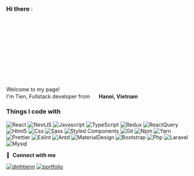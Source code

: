 ### Hi there <a href="https://dinhtien.dev/"><img src="https://media.giphy.com/media/hvRJCLFzcasrR4ia7z/giphy.gif" width="5%"></a>

<p>Welcome to my page! </br> I'm Tien, Fullstack developer from <img src="https://cdn-icons-png.flaticon.com/512/323/323319.png" width="16" style="position:relative;top:3px"/> <b>Hanoi, Vietnam</b>

### Things I code with

<p>
  <img alt="React" src="https://img.shields.io/badge/-React-45b8d8?style=flat-square&logo=react&logoColor=white" />
  <img alt="NextJS" src="https://img.shields.io/badge/-NextJS-000?style=flat-square&logo=next.js&logoColor=white" />
  <img alt="Javascript" src="https://img.shields.io/badge/-Javascript-f7df1e?style=flat-square&logo=javascript&logoColor=white" />
  <img alt="TypeScript" src="https://img.shields.io/badge/-TypeScript-007ACC?style=flat-square&logo=typescript&logoColor=white" />
  <img alt="Redux" src="https://img.shields.io/badge/-Redux-764ABC?style=flat-square&logo=redux&logoColor=white" />
  <img alt="ReactQuery" src="https://img.shields.io/badge/-ReactQuery-FF4154?style=flat-square&logo=reactquery&logoColor=white" />
	<img alt="Html5" src="https://img.shields.io/badge/-HTML5-E34F26?style=flat-square&logo=html5&logoColor=white" />
  <img alt="Css" src="https://img.shields.io/badge/-Css-0470c2?style=flat-square&logo=css3&logoColor=white" />
	<img alt="Sass" src="https://img.shields.io/badge/-Sass-CC6699?style=flat-square&logo=sass&logoColor=white" />
	<img alt="Styled Components" src="https://img.shields.io/badge/-Styled_Components-db7092?style=flat-square&logo=styled-components&logoColor=white" />
	<img alt="Git" src="https://img.shields.io/badge/-Git-F05032?style=flat-square&logo=git&logoColor=white" />
	<img alt="Npm" src="https://img.shields.io/badge/-NPM-CB3837?style=flat-square&logo=npm&logoColor=white" />
	<img alt="Yarn" src="https://img.shields.io/badge/-Yarn-524c86?style=flat-square&logo=yarn&logoColor=white" />
	<img alt="Prettier" src="https://img.shields.io/badge/-Prettier-F7B93E?style=flat-square&logo=prettier&logoColor=white" />
	<img alt="Eslint" src="https://img.shields.io/badge/-Eslint-4b40be?style=flat-square&logo=eslint&logoColor=white" />
	<img alt="Antd" src="https://img.shields.io/badge/-AntDesign-0170FE?style=flat-square&logo=antdesign&logoColor=white" />
	<img alt="MaterialDesign" src="https://img.shields.io/badge/-MaterialDesign-757575?style=flat-square&logo=materialdesign&logoColor=white" />
	<img alt="Bootstrap" src="https://img.shields.io/badge/-Bootstrap-7952B3?style=flat-square&logo=bootstrap&logoColor=white" />
	<img alt="Php" src="https://img.shields.io/badge/-PHP-777BB4?style=flat-square&logo=php&logoColor=white" />
	<img alt="Laravel" src="https://img.shields.io/badge/-Laravel-FF2D20?style=flat-square&logo=laravel&logoColor=white" />
	<img alt="Mysql" src="https://img.shields.io/badge/-MySQL-4479A1?style=flat-square&logo=mysql&logoColor=white" />
</p>
  <!-- <img alt="Webpack" src="https://img.shields.io/badge/-Webpack-8DD6F9?style=flat-square&logo=webpack&logoColor=white" />  -->
  <!-- <img alt="Docker" src="https://img.shields.io/badge/-Docker-46a2f1?style=flat-square&logo=docker&logoColor=white" /> -->
  <!-- <img alt="github actions" src="https://img.shields.io/badge/-Github_Actions-2088FF?style=flat-square&logo=github-actions&logoColor=white" /> -->
  <!-- <img alt="GraphQL" src="https://img.shields.io/badge/-GraphQL-E10098?style=flat-square&logo=graphql&logoColor=white" /> -->
  <!-- <img alt="NestJs" src="https://img.shields.io/badge/-NestJs-ea2845?style=flat-square&logo=nestjs&logoColor=white" /> -->
  <!-- <img alt="MongoDB" src="https://img.shields.io/badge/-MongoDB-13aa52?style=flat-square&logo=mongodb&logoColor=white" /> -->
  <!-- <img alt="Nodejs" src="https://img.shields.io/badge/-Nodejs-43853d?style=flat-square&logo=Node.js&logoColor=white" /> -->

🔗 &nbsp;**Connect with me**

<a href="https://www.linkedin.com/in/dinhtienn/" target="_blank"><img alt="dinhtienn" src="https://img.shields.io/badge/-LinkedIn-0A66C2?style=flat-square&logo=linkedin&logoColor=white" /></a>
<a href="https://dinhtien.dev/" target="_blank"><img alt="portfolio" src="https://img.shields.io/badge/-MyPortfolio-c70d2c?style=flat-square&logo=about.me&logoColor=white" /></a>
